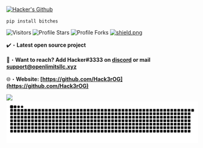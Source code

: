 <a href="https://github.com/Hack3rOG" target="_blank"> <img src="https://cdn.discordapp.com/attachments/951596591356215386/1008379785946333224/hacker_github.png" alt="Hacker's Github"/></a>

```sh-session
pip install bitches
```

<img src="https://komarev.com/ghpvc/?username=rdimo&label=Profile%20Views&color=008042&style=flat&label=Visitors" alt="Visitors"></a>
<img src="https://img.shields.io/badge/dynamic/json?&label=Total%20Stars&color=008042&style=flat&style=for-the-badge&query=%24.stars&url=https://api.github-star-counter.workers.dev/user/Rdimo" alt="Profile Stars"></a>
<img src="https://img.shields.io/badge/dynamic/json?&label=Total%20Forks&color=008042&style=flat&style=for-the-badge&query=%24.forks&url=https://api.github-star-counter.workers.dev/user/Rdimo" alt="Profile Forks"></a>
<a href="https://github.com/Hack3rOG" target="_blank"> <img src="https://discordapp.com/api/guilds/947966975374680175/widget.png?style=shield" alt="shield.png"></a>

✔️・**Latest open source project [](https://github.com/Hack3rOG/)**

📩・**Want to reach? Add Hacker#3333 on [discord](https://github.com/Hack3rOG/invite) or mail [support@openlimitsllc.xyz](mailto:contact.hacker@gmail.com)**
</a><img align="right" src="https://github-readme-stats.vercel.app/api/top-langs?username=rdimo&count_private=true&hide=procfile,css&theme=dark&border_color=000000&cache_seconds=1800&layout=compact&langs_count=10&custom_title=Most Used Coding Languages" alt="" /> </p>
🌐・**Website: [https://github.com/Hack3rOG](https://github.com/Hack3rOG)**

<a href="https://github.com/Hack3rOG" target="_blank"> <img src="https://discord.c99.nl/widget/theme-1/734104031412224051.png"/></a>
<a href="https://github.com/Hack3rOG" target="_blank"><img src="https://github.com/Rdimo/Rdimo/blob/output/github-contribution-grid-snake.svg" alt="sneke"></a>
